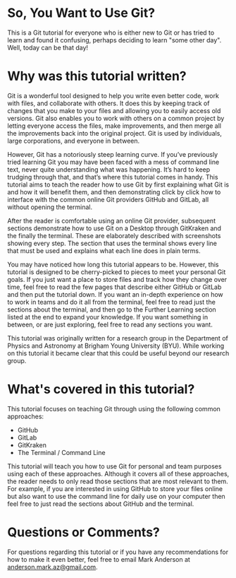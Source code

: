 # So, You Want to Use Git?
This is a Git tutorial for everyone who is either new to Git or has tried to learn and found it confusing, perhaps deciding to learn "some other day". Well, today can be that day!

# Why was this tutorial written?
Git is a wonderful tool designed to help you write even better code, work with files, and collaborate with others. It does this by keeping track of changes that you make to your files and allowing you to easily access old versions. Git also enables you to work with others on a common project by letting everyone access the files, make improvements, and then merge all the improvements back into the original project. Git is used by individuals, large corporations, and everyone in between.

However, Git has a notoriously steep learning curve. If you’ve previously tried learning Git you may have been faced with a mess of command line text, never quite understanding what was happening. It’s hard to keep trudging through that, and that’s where this tutorial comes in handy. This tutorial aims to teach the reader how to use Git by first explaining what Git is and how it will benefit them, and then demonstrating click by click how to interface with the common online Git providers GitHub and GitLab, all without opening the terminal.

After the reader is comfortable using an online Git provider, subsequent sections demonstrate how to use Git on a Desktop through GitKraken and the finally the terminal. These are elaborately described with screenshots showing every step. The section that uses the terminal shows every line that must be used and explains what each line does in plain terms.

You may have noticed how long this tutorial appears to be. However, this tutorial is designed to be cherry-picked to pieces to meet your personal Git goals. If you just want a place to store files and track how they change over time, feel free to read the few pages that describe either GitHub or GitLab and then put the tutorial down. If you want an in-depth experience on how to work in teams and do it all from the terminal, feel free to read just the sections about the terminal, and then go to the Further Learning section listed at the end to expand your knowledge. If you want something in between, or are just exploring, feel free to read any sections you want.

This tutorial was originally written for a research group in the Department of Physics and Astronomy at Brigham Young University (BYU). While working on this tutorial it became clear that this could be useful beyond our research group.

# What's covered in this tutorial?
This tutorial focuses on teaching Git through using the following common approaches:

- GitHub
- GitLab
- GitKraken
- The Terminal / Command Line

This tutorial will teach you how to use Git for personal and team purposes using each of these approaches. Although it covers all of these approaches, the reader needs to only read those sections that are most relevant to them. For example, if you are interested in using GitHub to store your files online but also want to use the command line for daily use on your computer then feel free to just read the sections about GitHub and the terminal.

# Questions or Comments?
For questions regarding this tutorial or if you have any recommendations for how to make it even better, feel free to email Mark Anderson at anderson.mark.az@gmail.com. 
